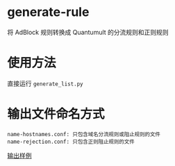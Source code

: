 # generate-rule
将 AdBlock 规则转换成 Quantumult 的分流规则和正则规则

# 使用方法
直接运行 `generate_list.py`

# 输出文件命名方式
```
name-hostnames.conf: 只包含域名分流规则或阻止规则的文件
name-rejection.conf: 只包含正则阻止规则的文件
```
[输出样例](https://lab.wsl.moe/quantumult_rules_test/)
